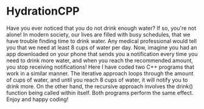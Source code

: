# HydrationCPP

Have you ever noticed that you do not drink enough water? If so, you're not alone! In modern society, our lives are filled with busy schedules, that we have trouble finding time to drink water. Any medical professional would tell you that we need at least 8 cups of water per day. Now, imagine you had an app downloaded on your phone that sends you a notification every time you need to drink more water, and when you reach the recommended amount, you stop receiving notifications! Here I have coded two C++ programs that work in a similar manner. The iterative approach loops through the amount of cups of water, and until you reach 8 cups of water, it will notify you to drink more. On the other hand, the recursive approach involves the drink() function being called within itself. Both programs perform the same effect. Enjoy and happy coding!
